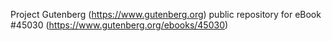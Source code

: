 Project Gutenberg (https://www.gutenberg.org) public repository for eBook #45030 (https://www.gutenberg.org/ebooks/45030)
